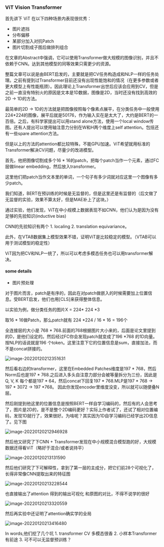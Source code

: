 ### ViT Vision Transformer

首先讲下 ViT 在以下四种场景内表现很优秀：

* 图片遮挡
* 分布偏移
* 某部分加入对抗Patch
* 图片切割成子图后做排列组合

在文章的Abstract中强调，它可以使用Transformer做大规模的图像识别，并且不依赖于CNN。达到其他模型的同等效果只需更少的资源。

整篇文章可以说是由BERT启发的，主要就是把CV任务构造成和NLP一样的任务处理。之前有提到过Transformer目前还没有出现性能饱和的情况（在更多参数或者更大模型上有性能瓶颈）。因此理论上Transformer出世后应该会应用到CV，但是之前一直没有特别火的原因是文本是1D数据，图像是2D，当时还没有找到高效的2D -> 1D的方法。

最简单的2D -> 1D的方法就是把图像按照每个像素点展平，在分类任务中一般使用224*224的图像，展平后就是50176，作为输入实在是太大了，大约是BERT的一百倍。之后，有科学家提出可以用stand alone方法，使用一个local window传图。还有人提出可以使用轴注意力分别在W和H两个维度上self attention。包括还有一些spare attention方法。

但是以上的方法的attention都比较特殊，不能GPU加速。ViT希望就用标准的Transformer解决CV问题，尽量少的改进模型。

首先，他把图像切割成多个16 * 16的patch，把每个patch当作一个元素，通过FC层做linear embedding，然后放入transformer。

这里他们把patch当作文本里的单词，一个句子有多少词就对应这里一个图像有多少patch。

我们知道，BERT在预训练的时候是无监督的，但是这里还是有监督的（后文做了无监督的实验，效果不算太好，但是MAE补上了这块。）

通过实验，他们发现，ViT在中小规模上数据表现不如CNN，他们认为是因为没有足够的先验知识(inductive bias)

CNN的先验知识有两个 1. localing 2. translation equivariance。

此外，在VTAB数据集上模型效果不错，证明ViT是比较稳定的模型。（VTAB可以用于测试模型的稳定性）

ViT因为把CV和NLP一统了，所以可以考虑多模态任务也可以用transformer解决。



#### some details

* 图片预处理

对于图片而言，patch是有序的，因此在对patch做嵌入的时候需要加上位置信息。受BERT启发，他们也用[CLS]来获得整体信息。

以实验为例，做分类任务的图片X = 224* 224 *3

取16 * 16做Patch，那么patch就有 224 *224 / 16 * 16 = 196个

全连接层的大小是 768 * 768.前面的768根据图片大小来的，后面是论文里提到的D，是他们设定的。然后经过FC你会发现patch就变成了196 *768 的1D向量。按NLP的话说就是196 个token。这里注意下它的位置信息是sum，直接加法，而不是concat拼接的。

![image-20220120212351631](C:\Users\rina\AppData\Roaming\Typora\typora-user-images\image-20220120212351631.png)

然后看右边的transformer，这里在Embedded Patches维度是197 * 768，然后Norm后也是197 * 768.之后进入多头自注意力部分会被等量拆分为三份，因此是Q, V, K 每个都是197 * 64，然后concat下回复197 * 768.MLP是197 * 768 ->  197 * 3072 -> 197 *768。 因此你发现encoder里维度没变，所以就可以随便叠N层。

然后刚提到他这里的位置信息是按照BERT一样自学习编码的，然后有的人会思考了，图片是2D的，是不是整个2D编码更好？实际上作者试了，还试了相对位置编码，发现1D就行了，效果很好。为啥呢？其实因为1D自学习编码已经学出2D信息了。见下图

![image-20220120212946928](C:\Users\rina\AppData\Roaming\Typora\typora-user-images\image-20220120212946928.png)

然后他又研究了下CNN + Transformer发现在中小规模混合模型跑的好，大规模数据还得看ViT（略好于混合/或者说持平）

![image-20220120213131590](C:\Users\rina\AppData\Roaming\Typora\typora-user-images\image-20220120213131590.png)

然后他们研究了下可解释性，拿到了第一层的主成分，把它们前28个可视化了，长得非常像CNN提取出来的特征图

![image-20220120213228544](C:\Users\rina\AppData\Roaming\Typora\typora-user-images\image-20220120213228544.png)

也直接输出了attention 得到的输出可视化 和原图的对比，不得不说学的很好

![image-20220120213320559](C:\Users\rina\AppData\Roaming\Typora\typora-user-images\image-20220120213320559.png)

然后再实验中还证明了attention确实学的全局

![image-20220120213416480](C:\Users\rina\AppData\Roaming\Typora\typora-user-images\image-20220120213416480.png)

In words,他们挖了几个坑 1. transformer CV 多模态很香 2. 小样本Transformer有前途 3. 可不可以无监督预训练？